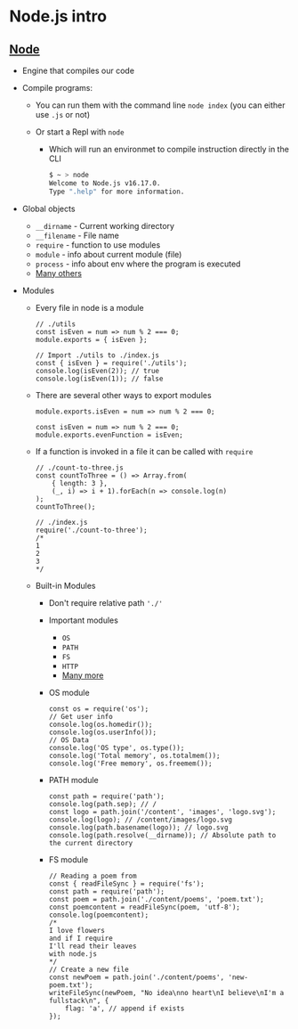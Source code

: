 # Node.js intro

## [Node](https://nodejs.org/en)

-   Engine that compiles our code
-   Compile programs:

    -   You can run them with the command line `node index` (you can either use `.js` or not)
    -   Or start a Repl with `node`

        -   Which will run an environmet to compile instruction directly in the CLI

            ```BASH
            $ ~ > node
            Welcome to Node.js v16.17.0.
            Type ".help" for more information.
            ```

-   Global objects

    -   `__dirname` - Current working directory
    -   `__filename` - File name
    -   `require` - function to use modules
    -   `module` - info about current module (file)
    -   `process` - info about env where the program is executed
    -   [Many others](https://nodejs.org/api/globals.html)

-   Modules

    -   Every file in node is a module

        ```JS
        // ./utils
        const isEven = num => num % 2 === 0;
        module.exports = { isEven };
        ```

        ```JS
        // Import ./utils to ./index.js
        const { isEven } = require('./utils');
        console.log(isEven(2)); // true
        console.log(isEven(1)); // false
        ```

    -   There are several other ways to export modules

        ```JS
        module.exports.isEven = num => num % 2 === 0;
        ```

        ```JS
        const isEven = num => num % 2 === 0;
        module.exports.evenFunction = isEven;
        ```

    -   If a function is invoked in a file it can be called with `require`

        ```JS
        // ./count-to-three.js
        const countToThree = () => Array.from(
            { length: 3 },
            (_, i) => i + 1).forEach(n => console.log(n)
        );
        countToThree();
        ```

        ```JS
        // ./index.js
        require('./count-to-three');
        /*
        1
        2
        3
        */
        ```

    -   Built-in Modules

        -   Don't require relative path `'./'`
        -   Important modules
            -   `OS`
            -   `PATH`
            -   `FS`
            -   `HTTP`
            -   [Many more](https://www.w3schools.com/nodejs/ref_modules.asp)
        -   OS module

            ```JS
            const os = require('os');
            // Get user info
            console.log(os.homedir());
            console.log(os.userInfo());
            // OS Data
            console.log('OS type', os.type());
            console.log('Total memory', os.totalmem());
            console.log('Free memory', os.freemem());
            ```

        -   PATH module

            ```JS
            const path = require('path');
            console.log(path.sep); // /
            const logo = path.join('/content', 'images', 'logo.svg');
            console.log(logo); // /content/images/logo.svg
            console.log(path.basename(logo)); // logo.svg
            console.log(path.resolve(__dirname)); // Absolute path to the current directory
            ```

        -   FS module
            ```JS
            // Reading a poem from
            const { readFileSync } = require('fs');
            const path = require('path');
            const poem = path.join('./content/poems', 'poem.txt');
            const poemcontent = readFileSync(poem, 'utf-8');
            console.log(poemcontent);
            /*
            I love flowers
            and if I require
            I'll read their leaves
            with node.js
            */
            // Create a new file
            const newPoem = path.join('./content/poems', 'new-poem.txt');
            writeFileSync(newPoem, "No idea\nno heart\nI believe\nI'm a fullstack\n", {
                flag: 'a', // append if exists
            });
            ```
